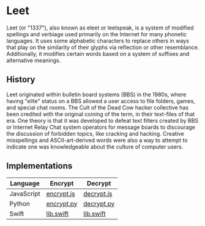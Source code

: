# Leet

Leet (or "1337"), also known as eleet or leetspeak, is a system of modified spellings and verbiage used primarily on the Internet for many phonetic languages. It uses some alphabetic characters to replace others in ways that play on the similarity of their glyphs via reflection or other resemblance. Additionally, it modifies certain words based on a system of suffixes and alternative meanings.

## History

Leet originated within bulletin board systems (BBS) in the 1980s, where having "elite" status on a BBS allowed a user access to file folders, games, and special chat rooms. The Cult of the Dead Cow hacker collective has been credited with the original coining of the term, in their text-files of that era. One theory is that it was developed to defeat text filters created by BBS or Internet Relay Chat system operators for message boards to discourage the discussion of forbidden topics, like cracking and hacking. Creative misspellings and ASCII-art-derived words were also a way to attempt to indicate one was knowledgeable about the culture of computer users.

## Implementations

**Language** | **Encrypt**                  | **Decrypt**
------------ | ---------------------------- | ----------------------------
JavaScript   | [encrypt.js](js/encrypt.js)  | [decrypt.js](js/decrypt.js)
Python       | [encrypt.py](py/encrypt.py)  | [decrypt.py](py/decrypt.py)
Swift        | [lib.swift](swift/lib.swift) | [lib.swift](swift/lib.swift)
